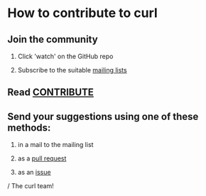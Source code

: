 <!--
Copyright (C) 2000 - 2022 Daniel Stenberg, <daniel@haxx.se>, et al.

SPDX-License-Identifier: curl
-->

How to contribute to curl
=========================

Join the community
------------------

 1. Click 'watch' on the GitHub repo

 2. Subscribe to the suitable [mailing lists](https://curl.se/mail/)

Read [CONTRIBUTE](../docs/CONTRIBUTE.md)
---------------------------------------

Send your suggestions using one of these methods:
-------------------------------------------------

 1. in a mail to the mailing list

 2. as a [pull request](https://github.com/curl/curl/pulls)

 3. as an [issue](https://github.com/curl/curl/issues)

/ The curl team!
